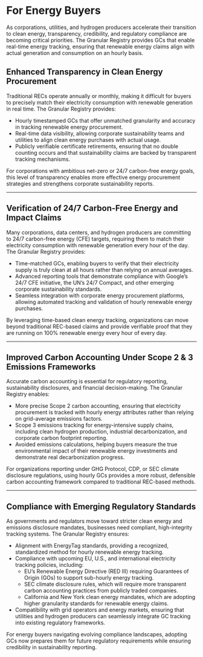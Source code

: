 # For Energy Buyers

As corporations, utilities, and hydrogen producers accelerate their transition to clean energy, transparency, credibility, and regulatory compliance are becoming critical priorities. The Granular Registry provides GCs that enable real-time energy tracking, ensuring that renewable energy claims align with actual generation and consumption on an hourly basis.

## Enhanced Transparency in Clean Energy Procurement

Traditional RECs operate annually or monthly, making it difficult for buyers to precisely match their electricity consumption with renewable generation in real time. The Granular Registry provides:

* Hourly timestamped GCs that offer unmatched granularity and accuracy in tracking renewable energy procurement.
* Real-time data visibility, allowing corporate sustainability teams and utilities to align clean energy purchases with actual usage.
* Publicly verifiable certificate retirements, ensuring that no double counting occurs and that sustainability claims are backed by transparent tracking mechanisms.

For corporations with ambitious net-zero or 24/7 carbon-free energy goals, this level of transparency enables more effective energy procurement strategies and strengthens corporate sustainability reports.

***

## Verification of 24/7 Carbon-Free Energy and Impact Claims

Many corporations, data centers, and hydrogen producers are committing to 24/7 carbon-free energy (CFE) targets, requiring them to match their electricity consumption with renewable generation every hour of the day. The Granular Registry provides:

* Time-matched GCs, enabling buyers to verify that their electricity supply is truly clean at all hours rather than relying on annual averages.
* Advanced reporting tools that demonstrate compliance with Google’s 24/7 CFE initiative, the UN’s 24/7 Compact, and other emerging corporate sustainability standards.
* Seamless integration with corporate energy procurement platforms, allowing automated tracking and validation of hourly renewable energy purchases.

By leveraging time-based clean energy tracking, organizations can move beyond traditional REC-based claims and provide verifiable proof that they are running on 100% renewable energy every hour of every day.

***

## Improved Carbon Accounting Under Scope 2 & 3 Emissions Frameworks

Accurate carbon accounting is essential for regulatory reporting, sustainability disclosures, and financial decision-making. The Granular Registry enables:

* More precise Scope 2 carbon accounting, ensuring that electricity procurement is tracked with hourly energy attributes rather than relying on grid-average emissions factors.
* Scope 3 emissions tracking for energy-intensive supply chains, including clean hydrogen production, industrial decarbonization, and corporate carbon footprint reporting.
* Avoided emissions calculations, helping buyers measure the true environmental impact of their renewable energy investments and demonstrate real decarbonization progress.

For organizations reporting under GHG Protocol, CDP, or SEC climate disclosure regulations, using hourly GCs provides a more robust, defensible carbon accounting framework compared to traditional REC-based methods.

***

## Compliance with Emerging Regulatory Standards

As governments and regulators move toward stricter clean energy and emissions disclosure mandates, businesses need compliant, high-integrity tracking systems. The Granular Registry ensures:

* Alignment with EnergyTag standards, providing a recognized, standardized method for hourly renewable energy tracking.
* Compliance with upcoming EU, U.S., and international electricity tracking policies, including:
  * EU’s Renewable Energy Directive (RED III) requiring Guarantees of Origin (GOs) to support sub-hourly energy tracking.
  * SEC climate disclosure rules, which will require more transparent carbon accounting practices from publicly traded companies.
  * California and New York clean energy mandates, which are adopting higher granularity standards for renewable energy claims.
* Compatibility with grid operators and energy markets, ensuring that utilities and hydrogen producers can seamlessly integrate GC tracking into existing regulatory frameworks.

For energy buyers navigating evolving compliance landscapes, adopting GCs now prepares them for future regulatory requirements while ensuring credibility in sustainability reporting.
